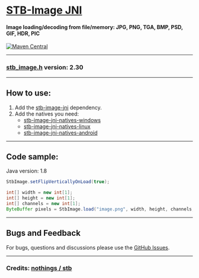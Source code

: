 # [STB-Image JNI](https://github.com/generaloss/freetype-jni)

#### Image loading/decoding from file/memory: JPG, PNG, TGA, BMP, PSD, GIF, HDR, PIC

[![Maven Central](https://img.shields.io/maven-central/v/io.github.generaloss/stb-image-jni.svg)](https://mvnrepository.com/artifact/io.github.generaloss/stb-image-jni)

---

### [stb_image.h](https://github.com/nothings/stb/blob/master/stb_image.h) version: 2.30

---

## How to use:

1. Add the [stb-image-jni](https://central.sonatype.com/artifact/io.github.generaloss/stb-image-jni) dependency.
2. Add the natives you need:
   * [stb-image-jni-natives-windows](https://central.sonatype.com/artifact/io.github.generaloss/stb-image-jni-natives-windows)
   * [stb-image-jni-natives-linux](https://central.sonatype.com/artifact/io.github.generaloss/stb-image-jni-natives-linux)
   * [stb-image-jni-natives-android](https://central.sonatype.com/artifact/io.github.generaloss/stb-image-jni-natives-android)

---

## Code sample:

Java version: 1.8

``` java
StbImage.setFlipVerticallyOnLoad(true);

int[] width = new int[1];
int[] height = new int[1];
int[] channels = new int[1];
ByteBuffer pixels = StbImage.load("image.png", width, height, channels, 4);
```

---

## Bugs and Feedback
For bugs, questions and discussions please use the [GitHub Issues](https://github.com/generaloss/stb-image-jni/issues).

---

### Credits: [nothings / stb](https://github.com/nothings/stb.git)
